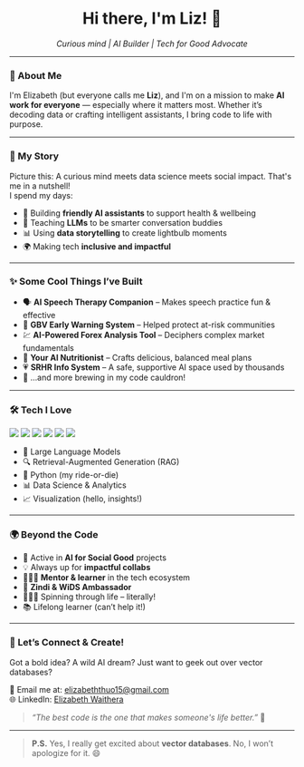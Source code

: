 <h1 align="center">Hi there, I'm Liz! 👋</h1>
<p align="center">
  <em>Curious mind | AI Builder | Tech for Good Advocate</em>
</p>

---

### 🚀 About Me  

I'm Elizabeth (but everyone calls me **Liz**), and I'm on a mission to make **AI work for everyone** — especially where it matters most. Whether it’s decoding data or crafting intelligent assistants, I bring code to life with purpose.

---

### 🧠 My Story  

Picture this: A curious mind meets data science meets social impact. That's me in a nutshell!  
I spend my days:

- 🤖 Building **friendly AI assistants** to support health & wellbeing  
- 💬 Teaching **LLMs** to be smarter conversation buddies  
- 📊 Using **data storytelling** to create lightbulb moments  
- 🌍 Making tech **inclusive and impactful**

---

### ✨ Some Cool Things I’ve Built  

- 🗣️ **AI Speech Therapy Companion** – Makes speech practice fun & effective  
- 🛑 **GBV Early Warning System** – Helped protect at-risk communities  
- 💹 **AI-Powered Forex Analysis Tool** – Deciphers complex market fundamentals  
- 🥗 **Your AI Nutritionist** – Crafts delicious, balanced meal plans  
- 💗 **SRHR Info System** – A safe, supportive AI space used by thousands  
- 🔮 …and more brewing in my code cauldron!

---

### 🛠️ Tech I Love  

<p>
  <img src="https://img.shields.io/badge/Python-3776AB?style=for-the-badge&logo=python&logoColor=white"/>
  <img src="https://img.shields.io/badge/RAG-blueviolet?style=for-the-badge&logo=researchgate&logoColor=white"/>
  <img src="https://img.shields.io/badge/LLMs-orange?style=for-the-badge&logo=openai&logoColor=white"/>
  <img src="https://img.shields.io/badge/Data_Science-06B6D4?style=for-the-badge&logo=chartdotjs&logoColor=white"/>
  <img src="https://img.shields.io/badge/Streamlit-FF4B4B?style=for-the-badge&logo=streamlit&logoColor=white"/>
  <img src="https://img.shields.io/badge/PowerBI-F2C811?style=for-the-badge&logo=powerbi&logoColor=black"/>
</p>

- 🧠 Large Language Models  
- 🔍 Retrieval-Augmented Generation (RAG)  
- 🐍 Python (my ride-or-die)  
- 📊 Data Science & Analytics  
- 📈 Visualization (hello, insights!)  

---

### 🌍 Beyond the Code  

- 🤝 Active in **AI for Social Good** projects  
- 💡 Always up for **impactful collabs**  
- 👩🏽‍🏫 **Mentor & learner** in the tech ecosystem  
- 🌟 **Zindi & WiDS Ambassador**  
- 🚴🏽‍♀️ Spinning through life – literally!  
- 📚 Lifelong learner (can’t help it!)

---

### 💌 Let’s Connect & Create!  

Got a bold idea? A wild AI dream? Just want to geek out over vector databases?

📧 Email me at: [elizabeththuo15@gmail.com](mailto:elizabeththuo15@gmail.com)  
🌐 LinkedIn: [Elizabeth Waithera](https://www.linkedin.com/in/elizabeth-thuo-a6820310a/)

> *“The best code is the one that makes someone's life better.”* 🌟

---

> **P.S.** Yes, I really get excited about **vector databases**. No, I won’t apologize for it. 😄




